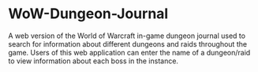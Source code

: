 # WoW-Dungeon-Journal

A web version of the World of Warcraft in-game dungeon journal used to search for information about different dungeons and raids throughout the game. Users of this web application can enter the name of a dungeon/raid to view information about each boss in the instance. 
